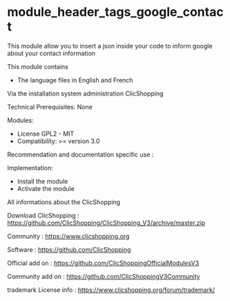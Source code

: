 # module_header_tags_google_contact

This module allow you to insert a json inside your code to inform google about your contact information

This module contains

- The language files in English and French

Via the installation system administration ClicShopping

Technical Prerequisites: None

Modules:
- License GPL2 - MIT
- Compatibility: >= version 3.0

Recommendation and documentation specific use :


Implementation:

- Install the module
- Activate the module

All informations about the ClicShopping

 Download ClicShopping : https://github.com/ClicShopping/ClicShopping_V3/archive/master.zip

 Community : https://www.clicshopping.org

 Software : https://github.com/ClicShopping

 Official add on : https://github.com/ClicShoppingOfficialModulesV3

 Community add on : https://github.com/ClicShoppingV3Community

 trademark License info : https://www.clicshopping.org/forum/trademark/ 
